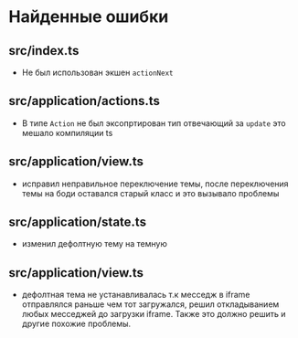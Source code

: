 # Найденные ошибки

## src/index.ts
  - Не был использован экшен `actionNext`

## src/application/actions.ts
  - В типе `Action` не был эксопртирован тип отвечающий за `update` это мешало компиляции ts

## src/application/view.ts
  - исправил неправильное переключение темы, после переключения темы на боди оставался старый класс и это вызывало проблемы

## src/application/state.ts
 - изменил дефолтную тему на темную

## src/application/view.ts
- дефолтная тема не устанавливалась т.к месседж в iframe отправлялся раньше чем тот загружался, решил откладыванием любых месседжей до загрузки iframe. Также это должно решить и другие похожие проблемы.
